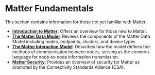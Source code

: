 # Matter Fundamentals

This section contains information for those not yet familiar with Matter.

- [**Introduction to Matter**](/matter/<docspace-docleaf-version>/matter-fundamentals-introduction): Offers an overview for those new to Matter.
- [**The Matter Data Model**](/matter/<docspace-docleaf-version>/matter-fundamentals-data-model): Reviews the components of the Matter Data Model including nodes, endpoints, clusters, and device types.
- [**The Matter Interaction Model**](/matter/<docspace-docleaf-version>/matter-fundamentals-interaction-model): Describes how the model defines the methods of communication between nodes, serving as the common language for node-to-node information transmission.
- [**Matter Security**](/matter/<docspace-docleaf-version>/matter-fundamentals-interaction-model): Provides an overview of security for Matter as promoted by the Connectivity Standards Alliance (CSA).
